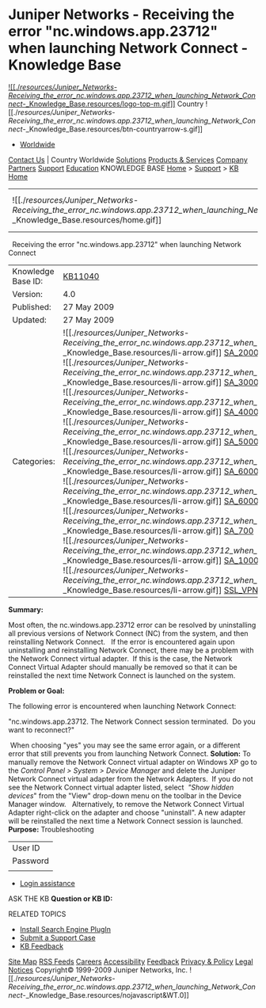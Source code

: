 # Juniper Networks - Receiving the error "nc.windows.app.23712" when launching Network Connect - Knowledge Base

[![[./_resources/Juniper_Networks_-_Receiving_the_error_nc.windows.app.23712_when_launching_Network_Connect_-_Knowledge_Base.resources/logo-top-m.gif]]](http://www.juniper.net/us/en)
Country
![[./_resources/Juniper_Networks_-_Receiving_the_error_nc.windows.app.23712_when_launching_Network_Connect_-_Knowledge_Base.resources/btn-countryarrow-s.gif]]

* [Worldwide](http://www.juniper.net/us/en)

[Contact Us](http://www.juniper.net/us/en/contact-us)
|
Country
Worldwide
[Solutions](http://www.juniper.net/us/en/solutions)
[Products & Services](http://www.juniper.net/us/en/products-services)
[Company](http://www.juniper.net/us/en/company)
[Partners](http://www.juniper.net/us/en/partners)
[Support](http://www.juniper.net/us/en/support)
[Education](http://www.juniper.net/us/en/training)
KNOWLEDGE BASE
[Home](http://www.juniper.net/) > [Support](http://www.juniper.net/support) > [KB Home](http://kb.juniper.net/index?page=home)

|     |     |     |     |     |     |
| --- | --- | --- | --- | --- | --- |
| ![[./_resources/Juniper_Networks_-_Receiving_the_error_nc.windows.app.23712_when_launching_Network_Connect_-_Knowledge_Base.resources/home.gif]] | [KB Home](http://kb.juniper.net/index?page=home) | [![[./_resources/Juniper_Networks_-_Receiving_the_error_nc.windows.app.23712_when_launching_Network_Connect_-_Knowledge_Base.resources/binox_icon.png]]](http://kb.juniper.net/index?page=content&channel=KB) | [Browse Knowledge Base Categories](http://kb.juniper.net/index?page=content&channel=KB) | [![[./_resources/Juniper_Networks_-_Receiving_the_error_nc.windows.app.23712_when_launching_Network_Connect_-_Knowledge_Base.resources/printer3_16x16.gif]]](http://kb.juniper.net/index?page=content&id=KB11040&pmv=print) | [Printer Friendly](http://kb.juniper.net/index?page=content&id=KB11040&pmv=print) |

 
Receiving the error "nc.windows.app.23712" when launching Network Connect

|     |     |
| --- | --- |
| Knowledge Base ID: | [KB11040](http://kb.juniper.net/KB11040) |
| Version: | 4.0 |
| Published: | 27 May 2009 |
| Updated: | 27 May 2009 |
| Categories: | ![[./_resources/Juniper_Networks_-_Receiving_the_error_nc.windows.app.23712_when_launching_Network_Connect_-_Knowledge_Base.resources/li-arrow.gif]] [SA_2000](http://kb.juniper.net/index?page=content&channel=KB&cat=SA_2000)<br>![[./_resources/Juniper_Networks_-_Receiving_the_error_nc.windows.app.23712_when_launching_Network_Connect_-_Knowledge_Base.resources/li-arrow.gif]] [SA_3000](http://kb.juniper.net/index?page=content&channel=KB&cat=SA_3000)<br>![[./_resources/Juniper_Networks_-_Receiving_the_error_nc.windows.app.23712_when_launching_Network_Connect_-_Knowledge_Base.resources/li-arrow.gif]] [SA_4000](http://kb.juniper.net/index?page=content&channel=KB&cat=SA_4000)<br>![[./_resources/Juniper_Networks_-_Receiving_the_error_nc.windows.app.23712_when_launching_Network_Connect_-_Knowledge_Base.resources/li-arrow.gif]] [SA_5000](http://kb.juniper.net/index?page=content&channel=KB&cat=SA_5000)<br>![[./_resources/Juniper_Networks_-_Receiving_the_error_nc.windows.app.23712_when_launching_Network_Connect_-_Knowledge_Base.resources/li-arrow.gif]] [SA_6000](http://kb.juniper.net/index?page=content&channel=KB&cat=SA_6000)<br>![[./_resources/Juniper_Networks_-_Receiving_the_error_nc.windows.app.23712_when_launching_Network_Connect_-_Knowledge_Base.resources/li-arrow.gif]] [SA_6000_SP](http://kb.juniper.net/index?page=content&channel=KB&cat=SA_6000_SP)<br>![[./_resources/Juniper_Networks_-_Receiving_the_error_nc.windows.app.23712_when_launching_Network_Connect_-_Knowledge_Base.resources/li-arrow.gif]] [SA_700](http://kb.juniper.net/index?page=content&channel=KB&cat=SA_700)<br>![[./_resources/Juniper_Networks_-_Receiving_the_error_nc.windows.app.23712_when_launching_Network_Connect_-_Knowledge_Base.resources/li-arrow.gif]] [SA_1000](http://kb.juniper.net/index?page=content&channel=KB&cat=SA_1000)<br>![[./_resources/Juniper_Networks_-_Receiving_the_error_nc.windows.app.23712_when_launching_Network_Connect_-_Knowledge_Base.resources/li-arrow.gif]] [SSL_VPN_(IVE_OS)](http://kb.juniper.net/index?page=content&channel=KB&cat=SSL_VPN_IVE_OS) |

**Summary:**

Most often, the nc.windows.app.23712 error can be resolved by uninstalling all previous versions of Network Connect (NC) from the system, and then reinstalling Network Connect.   If the error is encountered again upon uninstalling and reinstalling Network Connect, there may be a problem with the Network Connect virtual adapter.  If this is the case, the Network Connect Virtual Adapter should manually be removed so that it can be reinstalled the next time Network Connect is launched on the system.

**Problem or Goal:**

The following error is encountered when launching Network Connect:

"nc.windows.app.23712. The Network Connect session terminated.  Do you want to reconnect?"

 When choosing "yes" you may see the same error again, or a different error that still prevents you from launching Network Connect.
**Solution:**
To manually remove the Network Connect virtual adapter on Windows XP go to the _Control Panel > System > Device Manager_ and delete the Juniper Network Connect virtual adapter from the Network Adapters.  If you do not see the Network Connect virtual adapter listed, select  _"Show hidden devices_" from the "View" drop-down menu on the toolbar in the Device Manager window.
 
Alternatively, to remove the Network Connect Virtual Adapter right-click on the adapter and choose "uninstall".
A new adapter will be reinstalled the next time a Network Connect session is launched.
**Purpose:**
Troubleshooting

|     |
| --- |
| User ID |
| Password |
|     |

* [Login assistance](https://registration.juniper.net/ent/registration/login_assistance.aspx)

ASK THE KB
**Question or KB ID:**

RELATED TOPICS

* [Install Search Engine PlugIn](http://mycroft.mozdev.org/jsreq.html)
* [Submit a Support Case](http://www.juniper.net/cm/index.jsp)
* [KB Feedback](http://kb.juniper.net/feedback.jsp)

[Site Map](http://www.juniper.net/us/en/site-map)
[RSS Feeds](http://rss.juniper.net/)
[Careers](http://www.juniper.net/us/en/company/careers)
[Accessibility](http://www.juniper.net/us/en/accessibility)
[Feedback](http://www.juniper.net/cgi-bin/feedback)
[Privacy & Policy](http://www.juniper.net/us/en/privacy-policy)
[Legal Notices](http://www.juniper.net/us/en/legal-notices)
Copyright© 1999-2009 Juniper Networks, Inc.
![[./_resources/Juniper_Networks_-_Receiving_the_error_nc.windows.app.23712_when_launching_Network_Connect_-_Knowledge_Base.resources/nojavascript&WT.0]]
